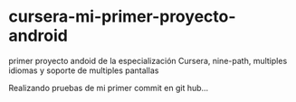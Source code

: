 # cursera-mi-primer-proyecto-android
primer proyecto andoid de la especialización Cursera, nine-path, multiples idiomas y soporte de multiples pantallas

Realizando pruebas de mi primer commit en git hub...
